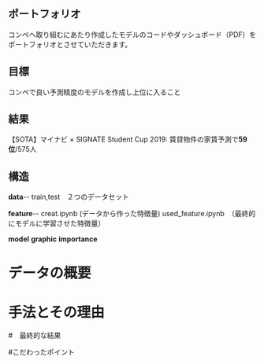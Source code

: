 ## ポートフォリオ
コンペへ取り組むにあたり作成したモデルのコードやダッシュボード（PDF）をポートフォリオとさせていただきます。

## 目標
コンペで良い予測精度のモデルを作成し上位に入ること

## 結果
【SOTA】マイナビ × SIGNATE Student Cup 2019: 賃貸物件の家賃予測で**59位**/575人
## 構造
**data**-- train,test　２つのデータセット

**feature**--
creat.ipynb (データから作った特徴量)
used_feature.ipynb　（最終的にモデルに学習させた特徴量）

**model**
**graphic**
**importance**

# データの概要
# 手法とその理由
#　最終的な結果

#こだわったポイント
